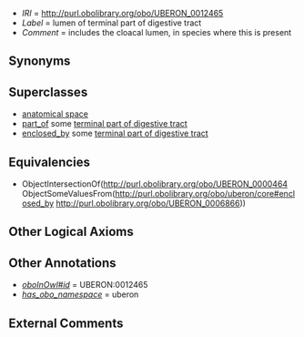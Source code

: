  * *IRI* = http://purl.obolibrary.org/obo/UBERON_0012465
 * *Label* = lumen of terminal part of digestive tract
 * *Comment* = includes the cloacal lumen, in species where this is present

## Synonyms


## Superclasses

 * [anatomical space](../../UBERON/64/UBERON_0000464.md)
 * [part_of](../../BFO/50/BFO_0000050.md) some [terminal part of digestive tract](../../UBERON/66/UBERON_0006866.md)
 * [enclosed_by](../../core#enclosed/by/core#enclosed_by.md) some [terminal part of digestive tract](../../UBERON/66/UBERON_0006866.md)

## Equivalencies

 * ObjectIntersectionOf(<http://purl.obolibrary.org/obo/UBERON_0000464> ObjectSomeValuesFrom(<http://purl.obolibrary.org/obo/uberon/core#enclosed_by> <http://purl.obolibrary.org/obo/UBERON_0006866>))

## Other Logical Axioms


## Other Annotations

 * *[oboInOwl#id](../../id/oboInOwl#id.md)* = UBERON:0012465
 * *[has_obo_namespace](../../ce/oboInOwl#hasOBONamespace.md)* = uberon

## External Comments

